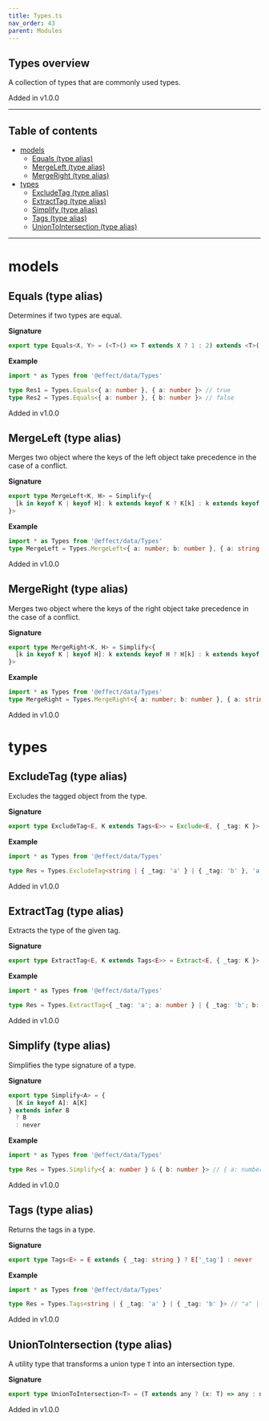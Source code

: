 ```yaml
---
title: Types.ts
nav_order: 43
parent: Modules
---
```


## Types overview

A collection of types that are commonly used types.

Added in v1.0.0

---

<h2 class="text-delta">Table of contents</h2>

- [models](#models)
  - [Equals (type alias)](#equals-type-alias)
  - [MergeLeft (type alias)](#mergeleft-type-alias)
  - [MergeRight (type alias)](#mergeright-type-alias)
- [types](#types)
  - [ExcludeTag (type alias)](#excludetag-type-alias)
  - [ExtractTag (type alias)](#extracttag-type-alias)
  - [Simplify (type alias)](#simplify-type-alias)
  - [Tags (type alias)](#tags-type-alias)
  - [UnionToIntersection (type alias)](#uniontointersection-type-alias)

---

# models

## Equals (type alias)

Determines if two types are equal.

**Signature**

```ts
export type Equals<X, Y> = (<T>() => T extends X ? 1 : 2) extends <T>() => T extends Y ? 1 : 2 ? true : false
```

**Example**

```ts
import * as Types from '@effect/data/Types'

type Res1 = Types.Equals<{ a: number }, { a: number }> // true
type Res2 = Types.Equals<{ a: number }, { b: number }> // false
```

Added in v1.0.0

## MergeLeft (type alias)

Merges two object where the keys of the left object take precedence in the case of a conflict.

**Signature**

```ts
export type MergeLeft<K, H> = Simplify<{
  [k in keyof K | keyof H]: k extends keyof K ? K[k] : k extends keyof H ? H[k] : never
}>
```

**Example**

```ts
import * as Types from '@effect/data/Types'
type MergeLeft = Types.MergeLeft<{ a: number; b: number }, { a: string }> // { a: number; b: number; }
```

Added in v1.0.0

## MergeRight (type alias)

Merges two object where the keys of the right object take precedence in the case of a conflict.

**Signature**

```ts
export type MergeRight<K, H> = Simplify<{
  [k in keyof K | keyof H]: k extends keyof H ? H[k] : k extends keyof K ? K[k] : never
}>
```

**Example**

```ts
import * as Types from '@effect/data/Types'
type MergeRight = Types.MergeRight<{ a: number; b: number }, { a: string }> // { a: string; b: number; }
```

Added in v1.0.0

# types

## ExcludeTag (type alias)

Excludes the tagged object from the type.

**Signature**

```ts
export type ExcludeTag<E, K extends Tags<E>> = Exclude<E, { _tag: K }>
```

**Example**

```ts
import * as Types from '@effect/data/Types'

type Res = Types.ExcludeTag<string | { _tag: 'a' } | { _tag: 'b' }, 'a'> // string | { _tag: "b" }
```

Added in v1.0.0

## ExtractTag (type alias)

Extracts the type of the given tag.

**Signature**

```ts
export type ExtractTag<E, K extends Tags<E>> = Extract<E, { _tag: K }>
```

**Example**

```ts
import * as Types from '@effect/data/Types'

type Res = Types.ExtractTag<{ _tag: 'a'; a: number } | { _tag: 'b'; b: number }, 'b'> // { _tag: "b", b: number }
```

Added in v1.0.0

## Simplify (type alias)

Simplifies the type signature of a type.

**Signature**

```ts
export type Simplify<A> = {
  [K in keyof A]: A[K]
} extends infer B
  ? B
  : never
```

**Example**

```ts
import * as Types from '@effect/data/Types'

type Res = Types.Simplify<{ a: number } & { b: number }> // { a: number; b: number; }
```

Added in v1.0.0

## Tags (type alias)

Returns the tags in a type.

**Signature**

```ts
export type Tags<E> = E extends { _tag: string } ? E['_tag'] : never
```

**Example**

```ts
import * as Types from '@effect/data/Types'

type Res = Types.Tags<string | { _tag: 'a' } | { _tag: 'b' }> // "a" | "b"
```

Added in v1.0.0

## UnionToIntersection (type alias)

A utility type that transforms a union type `T` into an intersection type.

**Signature**

```ts
export type UnionToIntersection<T> = (T extends any ? (x: T) => any : never) extends (x: infer R) => any ? R : never
```

Added in v1.0.0
